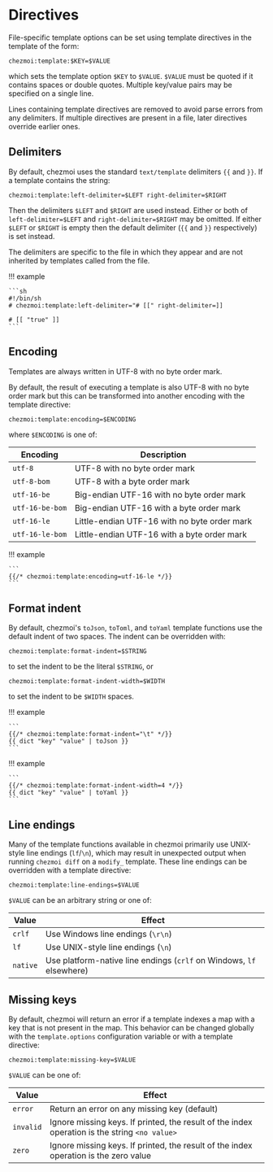 # Directives

File-specific template options can be set using template directives in the
template of the form:

    chezmoi:template:$KEY=$VALUE

which sets the template option `$KEY` to `$VALUE`. `$VALUE` must be quoted if it
contains spaces or double quotes. Multiple key/value pairs may be specified on a
single line.

Lines containing template directives are removed to avoid parse errors from any
delimiters. If multiple directives are present in a file, later directives
override earlier ones.

## Delimiters

By default, chezmoi uses the standard `text/template` delimiters `{{` and `}}`.
If a template contains the string:

    chezmoi:template:left-delimiter=$LEFT right-delimiter=$RIGHT

Then the delimiters `$LEFT` and `$RIGHT` are used instead. Either or both of
`left-delimiter=$LEFT` and `right-delimiter=$RIGHT` may be omitted. If either
`$LEFT` or `$RIGHT` is empty then the default delimiter (`{{` and `}}`
respectively) is set instead.

The delimiters are specific to the file in which they appear and are not
inherited by templates called from the file.

!!! example

    ```sh
    #!/bin/sh
    # chezmoi:template:left-delimiter="# [[" right-delimiter=]]

    # [[ "true" ]]
    ```

## Encoding

Templates are always written in UTF-8 with no byte order mark.

By default, the result of executing a template is also UTF-8 with no
byte order mark but this can be transformed into another encoding with the
template directive:

    chezmoi:template:encoding=$ENCODING

where `$ENCODING` is one of:

| Encoding        | Description                                  |
| --------------- | -------------------------------------------- |
| `utf-8`         | UTF-8 with no byte order mark                |
| `utf-8-bom`     | UTF-8 with a byte order mark                 |
| `utf-16-be`     | Big-endian UTF-16 with no byte order mark    |
| `utf-16-be-bom` | Big-endian UTF-16 with a byte order mark     |
| `utf-16-le`     | Little-endian UTF-16 with no byte order mark |
| `utf-16-le-bom` | Little-endian UTF-16 with a byte order mark  |

!!! example

    ```
    {{/* chezmoi:template:encoding=utf-16-le */}}
    ```

## Format indent

By default, chezmoi's `toJson`, `toToml`, and `toYaml` template functions use
the default indent of two spaces. The indent can be overridden with:

    chezmoi:template:format-indent=$STRING

to set the indent to be the literal `$STRING`, or

    chezmoi:template:format-indent-width=$WIDTH

to set the indent to be `$WIDTH` spaces.

!!! example

    ```
    {{/* chezmoi:template:format-indent="\t" */}}
    {{ dict "key" "value" | toJson }}
    ```

!!! example

    ```
    {{/* chezmoi:template:format-indent-width=4 */}}
    {{ dict "key" "value" | toYaml }}
    ```

## Line endings

Many of the template functions available in chezmoi primarily use UNIX-style
line endings (`lf`/`\n`), which may result in unexpected output when running
`chezmoi diff` on a `modify_` template. These line endings can be overridden
with a template directive:

    chezmoi:template:line-endings=$VALUE

`$VALUE` can be an arbitrary string or one of:

| Value    | Effect                                                               |
| -------- | -------------------------------------------------------------------- |
| `crlf`   | Use Windows line endings (`\r\n`)                                    |
| `lf`     | Use UNIX-style line endings (`\n`)                                   |
| `native` | Use platform-native line endings (`crlf` on Windows, `lf` elsewhere) |

## Missing keys

By default, chezmoi will return an error if a template indexes a map with a key
that is not present in the map. This behavior can be changed globally with the
`template.options` configuration variable or with a template directive:

    chezmoi:template:missing-key=$VALUE

`$VALUE` can be one of:

| Value     | Effect                                                                                        |
| --------- | --------------------------------------------------------------------------------------------- |
| `error`   | Return an error on any missing key (default)                                                  |
| `invalid` | Ignore missing keys. If printed, the result of the index operation is the string `<no value>` |
| `zero`    | Ignore missing keys. If printed, the result of the index operation is the zero value          |
